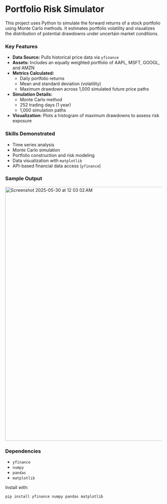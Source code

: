 # Portfolio Risk Simulator

This project uses Python to simulate the forward returns of a stock portfolio using Monte Carlo methods. It estimates portfolio volatility and visualizes the distribution of potential drawdowns under uncertain market conditions.


### Key Features

- **Data Source:** Pulls historical price data via `yfinance`
- **Assets:** Includes an equally weighted portfolio of AAPL, MSFT, GOOGL, and AMZN
- **Metrics Calculated:**
  - Daily portfolio returns
  - Mean and standard deviation (volatility)
  - Maximum drawdown across 1,000 simulated future price paths
- **Simulation Details:**
  - Monte Carlo method
  - 252 trading days (1 year)
  - 1,000 simulation paths
- **Visualization:** Plots a histogram of maximum drawdowns to assess risk exposure

### Skills Demonstrated

- Time series analysis
- Monte Carlo simulation
- Portfolio construction and risk modeling
- Data visualization with `matplotlib`
- API-based financial data access (`yfinance`)

### Sample Output

<img width="816" alt="Screenshot 2025-05-30 at 12 03 02 AM" src="https://github.com/user-attachments/assets/24979f74-f106-47bc-8282-d6bc02ccc3bd" />

### Dependencies

- `yfinance`
- `numpy`
- `pandas`
- `matplotlib`

Install with:

```bash
pip install yfinance numpy pandas matplotlib

